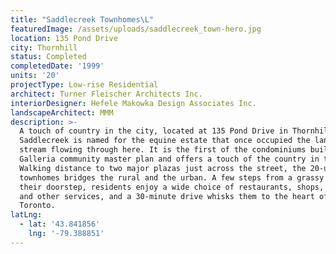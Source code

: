 ```yaml
---
title: "Saddlecreek Townhomes\L"
featuredImage: /assets/uploads/saddlecreek_town-hero.jpg
location: 135 Pond Drive
city: Thornhill
status: Completed
completedDate: '1999'
units: '20'
projectType: Low-rise Residential
architect: Turner Fleischer Architects Inc.
interiorDesigner: Hefele Makowka Design Associates Inc.
landscapeArchitect: MMM
description: >-
  A touch of country in the city, located at 135 Pond Drive in Thornhill,
  Saddlecreek is named for the equine estate that once occupied the land and the
  stream flowing through here. It is the first of the condominiums built in the
  Galleria community master plan and offers a touch of the country in the city.
  Walking distance to two major plazas just across the street, the 20-unit
  townhomes bridges the rural and the urban. A few steps from a grassy meadow at
  their doorstep, residents enjoy a wide choice of restaurants, shops, banks,
  and other services, and a 30-minute drive whisks them to the heart of downtown
  Toronto.
latLng:
  - lat: '43.841856'
    lng: '-79.388851'
---
```


